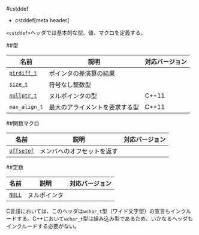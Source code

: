 #cstddef
* cstddef[meta header]

`<cstddef>`ヘッダでは基本的な型、値、マクロを定義する。

##型

| 名前 | 説明 | 対応バージョン |
|---------------------------------------|------------------------|-------|
| [`ptrdiff_t`](./cstddef/ptrdiff_t.md) | ポインタの差演算の結果 | |
| [`size_t`](./cstddef/size_t.md)       | 符号なし整数型         | |
| [`nullptr_t`](./cstddef/nullptr_t.md) | ヌルポインタの型       | C++11 |
| `max_align_t`                         | 最大のアライメントを要求する型 | C++11 |


##関数マクロ

| 名前 | 説明 | 対応バージョン |
|-------------------------------------|----------------------------|-------|
| [`offsetof`](./cstddef/offsetof.md) | メンバへのオフセットを返す | |


##定数

| 名前 | 説明 | 対応バージョン |
|-----------------------------|--------------|-------|
| [`NULL`](./cstddef/null.md) | ヌルポインタ | |


C言語においては、このヘッダは`wchar_t`型（ワイド文字型）の宣言もインクルードする。C++において`wchar_t`型は組み込み型であるため、いかなるヘッダもインクルードする必要がない。


